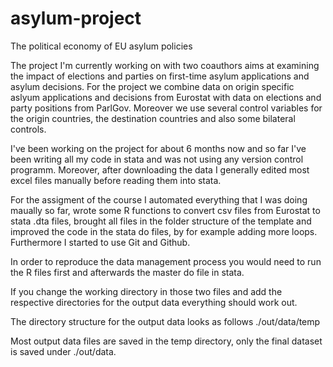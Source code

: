 # asylum-project
The political economy of EU asylum policies

The project I'm currently working on with two coauthors aims at examining the impact of elections and parties on first-time asylum applications and asylum decisions. For the project we combine data on origin specific aslyum applications and decisions from Eurostat with data on elections and party positions from ParlGov. Moreover we use several control variables for the origin countries, the destination countries and
also some bilateral controls. 

I've been working on the project for about 6 months now and so far I've been writing all my code in stata and was not using any version control programm. Moreover, after downloading the data I generally edited most excel files manually before reading them into stata. 

For the assigment of the course I automated everything that I was doing maually so far, wrote some R functions to convert csv files from Eurostat to stata .dta files, brought all files in the folder structure of the template and improved the code in the stata do files, by for example adding more loops. Furthermore I started to use Git and Github.

In order to reproduce the data management process you would need to run the R files first and afterwards the master do file in stata. 

If you change the working directory in those two files and add the respective directories for the output data everything should work out. 

The directory structure for the output data looks as follows ./out/data/temp

Most output data files are saved in the temp directory, only the final dataset is saved under ./out/data.



